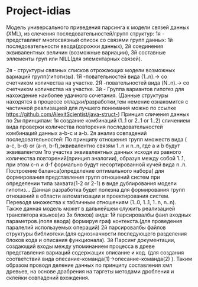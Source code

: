 # Project-idias
Модель универсального приведения парсинга к модели связей данных (XML), из слечения последовательностей/групп структур:
1я - представляет многосвязный список со связями групп данных:
1й последовательности ввода(дорожки данных),
2й соединения эквивалентных величин (возможные вариации),
3й составные эллементы груп или NILL(для элементарных связей).

2я - структуры связных списков отрожающих модели возможных вариаций групп(гипотизы).
1Я -повательностей вида (1..n).-> со счетчиком количества на участке.
2Я -повательностей вида (N..n).-> со счетчиком количества на участке.
3й - Группа вариантов гипотез для нахождение наиболее удачного сочетания.
(Данные структуры находятся в процессе отладки/разработки,тем немение ознакомится с частичной реализацией для лучшего понимания можно по ссылке https://github.com/AlexitScientist/java-struct-)
Принцип сличения данных по 2м принципам:
1я создание комбинаций (1..1 or 2..1 or 1..2) сличением вида проверки количества повторения последовательностей комбинаций данных a-b-c и 
a-b.
2я анализ совпадений последовательностей:
По принципу отношения групп множеств вида ( a-c, b-d) or (a-n, b-f),эквивалентно связям 1..n и n..n,
где a и b будут эквивалентом 1го участка эквивалентных данных исходя из равного количества повторений(принцип аналогии),
образуя между собой 1..1, при этом c-n и d-f формально будут несортированной кучей вида n..n. 
Построение баланса(определение оптимального набора) для формирования представления групп отношений систем при определении типа захвата(1-2 or 2-1) в виде дублирования модели гипотиз...
Данная разработка будет полезна для формирования групп  отношений в области автоматизации и проектирования систем.
Переводя множества к табличным отношениям (1..0, 1..1, 1..n, n..n).
Также данная модель может в дальнейшем служить реализацией транслятора языков(из 3х блоков) вида:
1й парсировалбы фаил входных параметров.(поля ввода) формируя граф контекста.(для проведения паралелий используемых операций)
2й парсировалбы файлов структуры библиотеки.(для однозначности последующего разделения блоков кода и описания функционала).
3й Парсинг документации, создающий входы между упоминанием процесса в древе представления вариаций содержащих описание и код.
(для создания соответствий вида  опесание-команда(1)->опесание-команда(2) ).
Таким образом проводя деление данных по принципу составления хмл древьев, на основе драбрения на таргеты методами  дробления и склейки совпадений вхождения.

